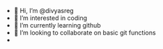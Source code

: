 - 👋 Hi, I’m @divyasreg
- 👀 I’m interested in coding
- 🌱 I’m currently learning github
- 💞️ I’m looking to collaborate on basic git functions
- 

<!---
divyasreg/divyasreg is a ✨ special ✨ repository because its `README.md` (this file) appears on your GitHub profile.
You can click the Preview link to take a look at your changes.
--->
